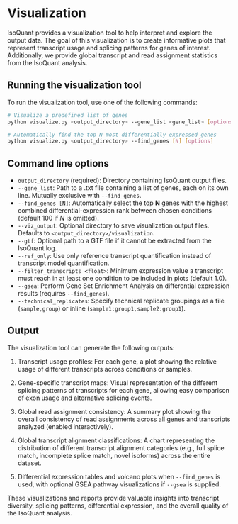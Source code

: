 # Visualization

IsoQuant provides a visualization tool to help interpret and explore the output data. The goal of this visualization is to create informative plots that represent transcript usage and splicing patterns for genes of interest. Additionally, we provide global transcript and read assignment statistics from the IsoQuant analysis.

## Running the visualization tool

To run the visualization tool, use one of the following commands:

```bash
# Visualize a predefined list of genes
python visualize.py <output_directory> --gene_list <gene_list> [options]

# Automatically find the top N most differentially expressed genes
python visualize.py <output_directory> --find_genes [N] [options]
```

## Command line options

* `output_directory` (required): Directory containing IsoQuant output files.
* `--gene_list`: Path to a .txt file containing a list of genes, each on its own line. Mutually exclusive with `--find_genes`.
* `--find_genes [N]`: Automatically select the top **N** genes with the highest combined differential-expression rank between chosen conditions (default 100 if *N* is omitted).
* `--viz_output`: Optional directory to save visualization output files. Defaults to `<output_directory>/visualization`.
* `--gtf`: Optional path to a GTF file if it cannot be extracted from the IsoQuant log.
* `--ref_only`: Use only reference transcript quantification instead of transcript model quantification.
* `--filter_transcripts <float>`: Minimum expression value a transcript must reach in at least one condition to be included in plots (default 1.0).
* `--gsea`: Perform Gene Set Enrichment Analysis on differential expression results (requires `--find_genes`).
* `--technical_replicates`: Specify technical replicate groupings as a file (`sample,group`) or inline (`sample1:group1,sample2:group1`).


## Output

The visualization tool can generate the following outputs:

1. Transcript usage profiles: For each gene, a plot showing the relative usage of different transcripts across conditions or samples.

2. Gene-specific transcript maps: Visual representation of the different splicing patterns of transcripts for each gene, allowing easy comparison of exon usage and alternative splicing events.

3. Global read assignment consistency: A summary plot showing the overall consistency of read assignments across all genes and transcripts analyzed (enabled interactively).

4. Global transcript alignment classifications: A chart representing the distribution of different transcript alignment categories (e.g., full splice match, incomplete splice match, novel isoforms) across the entire dataset.

5. Differential expression tables and volcano plots when `--find_genes` is used, with optional GSEA pathway visualizations if `--gsea` is supplied.

These visualizations and reports provide valuable insights into transcript diversity, splicing patterns, differential expression, and the overall quality of the IsoQuant analysis.
